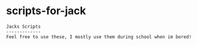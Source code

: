 # scripts-for-jack
    Jacks Scripts
    -------------
    Feel free to use these, I mostly use them during school when im bored!
                                        
